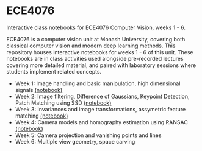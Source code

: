 # ECE4076
Interactive class notebooks for ECE4076 Computer Vision, weeks 1 - 6.

ECE4076 is a computer vision unit at Monash University, covering both classical computer vision and modern deep learning methods. This repository houses interactive notebooks for weeks 1 - 6 of this unit. These notebooks are in class activities used alongside pre-recorded lectures covering more detailed material, and paired with laboratory sessions where students implement related concepts.  

- Week 1: Image handling and basic manipulation, high dimensional signals [(notebook)](https://github.com/mgb45/ECE4076/blob/main/Week%201%20-%20Image%20handling%20and%20basic%20operations.ipynb)
- Week 2: Image filtering, Difference of Gaussians, Keypoint Detection, Patch Matching using SSD [(notebook)](https://github.com/mgb45/ECE4076/blob/main/Week%202%20-%20Image%20Filtering%20and%20Patch%20Matching.ipynb)
- Week 3: Invariances and image transformations, assymetric feature matching [(notebook)](https://github.com/mgb45/ECE4076/blob/main/Week%203%20-%20Invariances%20and%20Trees.ipynb)
- Week 4: Camera models and homography estimation using RANSAC [(notebook)](https://github.com/mgb45/ECE4076/blob/main/Week%204%20-%20Camera%20models%20and%20homographies.ipynb)
- Week 5: Camera projection and vanishing points and lines
- Week 6: Multiple view geometry, space carving 

